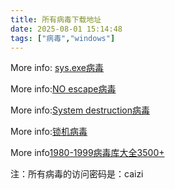 ```yaml
---
title: 所有病毒下载地址
date: 2025-08-01 15:14:48
tags: ["病毒","windows"]
---
```


More info: [sys.exe病毒](https://wwhb.lanzouu.com/iHE2S2y9949i)

More info:[NO escape病毒](https://wwhb.lanzouu.com/iqw0I31faisb)

More info:[System destruction病毒](https://wwhb.lanzouu.com/ipJkS2y7w53e)

More info:[锁机病毒](https://wwhb.lanzouu.com/iDJJA315lnva)

More info[1980-1999病毒库大全3500+](https://wwhb.lanzouu.com/iZ2Gx32drish)

注：所有病毒的访问密码是：caizi

